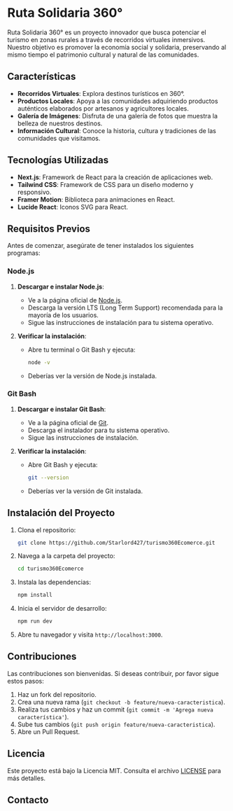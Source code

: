 # Ruta Solidaria 360°

Ruta Solidaria 360° es un proyecto innovador que busca potenciar el turismo en zonas rurales a través de recorridos virtuales inmersivos. Nuestro objetivo es promover la economía social y solidaria, preservando al mismo tiempo el patrimonio cultural y natural de las comunidades.

## Características

- **Recorridos Virtuales**: Explora destinos turísticos en 360°.
- **Productos Locales**: Apoya a las comunidades adquiriendo productos auténticos elaborados por artesanos y agricultores locales.
- **Galería de Imágenes**: Disfruta de una galería de fotos que muestra la belleza de nuestros destinos.
- **Información Cultural**: Conoce la historia, cultura y tradiciones de las comunidades que visitamos.

## Tecnologías Utilizadas

- **Next.js**: Framework de React para la creación de aplicaciones web.
- **Tailwind CSS**: Framework de CSS para un diseño moderno y responsivo.
- **Framer Motion**: Biblioteca para animaciones en React.
- **Lucide React**: Iconos SVG para React.

## Requisitos Previos

Antes de comenzar, asegúrate de tener instalados los siguientes programas:

### Node.js

1. **Descargar e instalar Node.js**:
   - Ve a la página oficial de [Node.js](https://nodejs.org/).
   - Descarga la versión LTS (Long Term Support) recomendada para la mayoría de los usuarios.
   - Sigue las instrucciones de instalación para tu sistema operativo.

2. **Verificar la instalación**:
   - Abre tu terminal o Git Bash y ejecuta:
     ```bash
     node -v
     ```
   - Deberías ver la versión de Node.js instalada.

### Git Bash

1. **Descargar e instalar Git Bash**:
   - Ve a la página oficial de [Git](https://git-scm.com/).
   - Descarga el instalador para tu sistema operativo.
   - Sigue las instrucciones de instalación.

2. **Verificar la instalación**:
   - Abre Git Bash y ejecuta:
     ```bash
     git --version
     ```
   - Deberías ver la versión de Git instalada.

## Instalación del Proyecto

1. Clona el repositorio:
   ```bash
   git clone https://github.com/Starlord427/turismo360Ecomerce.git
   ```

2. Navega a la carpeta del proyecto:
   ```bash
   cd turismo360Ecomerce
   ```

3. Instala las dependencias:
   ```bash
   npm install
   ```

4. Inicia el servidor de desarrollo:
   ```bash
   npm run dev
   ```

5. Abre tu navegador y visita `http://localhost:3000`.

## Contribuciones

Las contribuciones son bienvenidas. Si deseas contribuir, por favor sigue estos pasos:

1. Haz un fork del repositorio.
2. Crea una nueva rama (`git checkout -b feature/nueva-caracteristica`).
3. Realiza tus cambios y haz un commit (`git commit -m 'Agrega nueva característica'`).
4. Sube tus cambios (`git push origin feature/nueva-caracteristica`).
5. Abre un Pull Request.

## Licencia

Este proyecto está bajo la Licencia MIT. Consulta el archivo [LICENSE](LICENSE) para más detalles.

## Contacto



